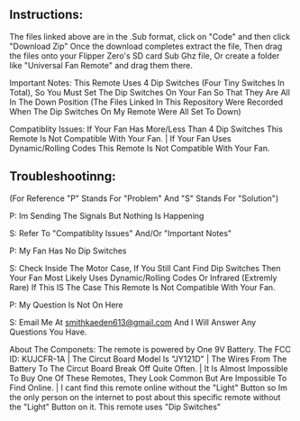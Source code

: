 Instructions:
--------------------------------------
The files linked above are in the .Sub format, click on "Code" and then click "Download Zip"
Once the download completes extract the file,
Then drag the files onto your Flipper Zero's SD card Sub Ghz file,
Or create a folder like "Universal Fan Remote" and drag them there.


Important Notes:
This Remote Uses 4 Dip Switches (Four Tiny Switches In Total), So You Must Set The Dip Switches On Your Fan So That They Are All In The Down Position (The Files Linked In This Repository Were Recorded When The Dip Switches On My Remote Were All Set To Down) 


Compatiblity Issues:
If Your Fan Has More/Less Than 4 Dip Switches This Remote Is Not Compatible With Your Fan. | If Your Fan Uses Dynamic/Rolling Codes This Remote Is Not Compatible With Your Fan.



Troubleshootinng: 
-------------------------------------------------------------
(For Reference "P" Stands For "Problem" And "S" Stands For "Solution")

P: Im Sending The Signals But Nothing Is Happening 

S: Refer To "Compatiblity Issues" And/Or "Important Notes"

P: My Fan Has No Dip Switches

S: Check Inside The Motor Case, If You Still Cant Find Dip Switches Then Your Fan Most Likely Uses Dynamic/Rolling Codes Or Infrared (Extremly Rare) If This IS The Case This Remote Is Not Compatible With Your Fan.

P: My Question Is Not On Here

S: Email Me At smithkaeden613@gmail.com And I Will Answer Any Questions You Have.


About The Componets:
The remote is powered by One 9V Battery.
The FCC ID: KUJCFR-1A |
The Circut Board Model Is "JY121D" |
The Wires From The Battery To The Circut Board Break Off Quite Often. |
It Is Almost Impossible To Buy One Of These Remotes, They Look Common But Are Impossible To Find Online. |
I cant find this remote online without the "Light" Button so Im the only person on the internet to post about this specific remote without the "Light" Button on it.
This remote uses "Dip Switches"

